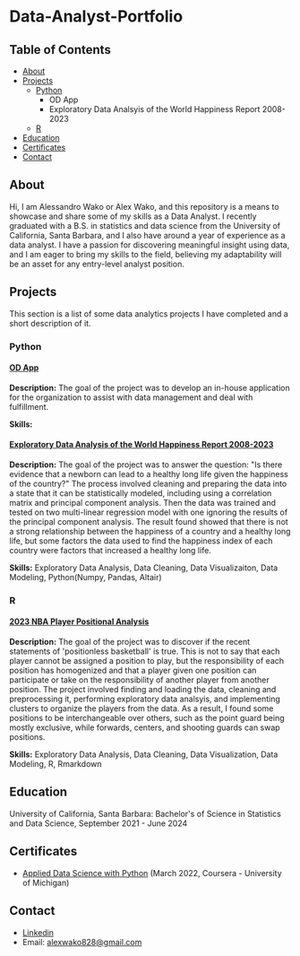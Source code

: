 # Data-Analyst-Portfolio

## Table of Contents
- [About](#About)
- [Projects](#Projects)
  - [Python](#Python)
    - OD App
    - Exploratory Data Analsyis of the World Happiness Report 2008-2023
  - [R](#R)
- [Education](#Education)
- [Certificates](#Certificates)
- [Contact](#Contact)

## About

Hi, I am Alessandro Wako or Alex Wako, and this repository is a means to showcase and share some of my skills as a Data Analyst. I recently graduated with a B.S. in statistics and data science from the University of California, Santa Barbara, and I also have around a year of experience as a data analyst. I have a passion for discovering meaningful insight using data, and I am eager to bring my skills to the field, believing my adaptability will be an asset for any entry-level analyst position.

## Projects

This section is a list of some data analytics projects I have completed and a short description of it.

### Python

#### [OD App](https://github.com/AlexWako/Data-Analyst-Portfolio/tree/main/ODApp)

**Description:** The goal of the project was to develop an in-house application for the organization to assist with data management and deal with fulfillment. 

**Skills:**

#### [Exploratory Data Analysis of the World Happiness Report 2008-2023](https://github.com/AlexWako/Data-Analyst-Portfolio/tree/main/World-Happiness-Report)

**Description:** The goal of the project was to answer the question: "Is there evidence that a newborn can lead to a healthy long life given the happiness of the country?" The process involved cleaning and preparing the data into a state that it can be statistically modeled, including using a correlation matrix and principal component analysis. Then the data was trained and tested on two multi-linear regression model with one ignoring the results of the principal component analysis. The result found showed that there is not a strong relationship between the happiness of a country and a healthy long life, but some factors the data used to find the happiness index of each country were factors that increased a healthy long life.

**Skills:** Exploratory Data Analysis, Data Cleaning, Data Visualizaiton, Data Modeling, Python(Numpy, Pandas, Altair)

### R

#### [2023 NBA Player Positional Analysis](https://github.com/AlexWako/Data-Analyst-Portfolio/tree/main/Basketball%20Project)

**Description:** The goal of the project was to discover if the recent statements of 'positionless basketball' is true. This is not to say that each player cannot be assigned a position to play, but the responsibility of each position has homogenized and that a player given one position can participate or take on the responsibility of another player from another position. The project involved finding and loading the data, cleaning and preprocessing it, performing exploratory data analsyis, and implementing clusters to organize the players from the data. As a result, I found some positions to be interchangeable over others, such as the point guard being mostly exclusive, while forwards, centers, and shooting guards can swap positions.

**Skills:** Exploratory Data Analysis, Data Cleaning, Data Visualization, Data Modeling, R, Rmarkdown

## Education

University of California, Santa Barbara: Bachelor's of Science in Statistics and Data Science, September 2021 - June 2024

## Certificates

- [Applied Data Science with Python](https://www.coursera.org/account/accomplishments/specialization/certificate/YQGJWWWDKZRP) (March 2022, Coursera - University of Michigan)

## Contact

- [Linkedin](https://www.linkedin.com/in/alessandro-wako-527976244/)
- Email: [alexwako828@gmail.com](mailto:alexwako828@gmail.com)
